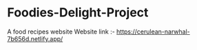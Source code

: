 # Foodies-Delight-Project
A food recipes website
Website link :- https://cerulean-narwhal-7b656d.netlify.app/
